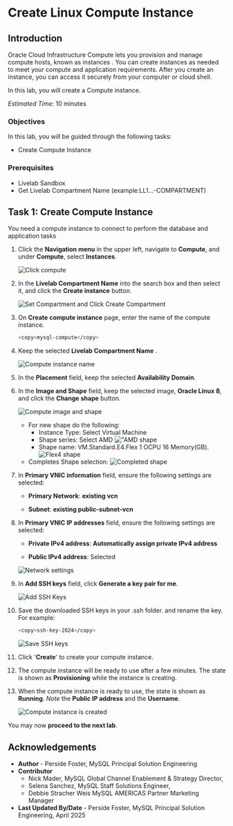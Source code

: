 # Create Linux Compute Instance

## Introduction

Oracle Cloud Infrastructure Compute lets you provision and manage compute hosts, known as instances . You can create instances as needed to meet your compute and application requirements. After you create an instance, you can access it securely from your computer or cloud shell.

In this lab, you will create a Compute instance.

_Estimated Time:_ 10 minutes

### Objectives

In this lab, you will be guided through the following tasks:

- Create Compute Instance

### Prerequisites

- Livelab Sandbox
- Get Livelab Compartment Name (example:LL1...-COMPARTMENT)


## Task 1: Create Compute Instance

You need a compute instance to connect to perform the database and application tasks

1. Click the **Navigation menu** in the upper left, navigate to **Compute**, and under **Compute**, select **Instances**.
  
    ![Click compute](./images/click-compute.png "Click compute")

2. In the **Livelab Compartment Name** into the search box and then select it, and click the **Create instance** button.

     ![Set Compartment and Click Create Compartment ](./images/compartment.png " Set Compartment Click Create Compartment")

3. On **Create compute instance** page, enter the name of the compute instance.

    ```bash
    <copy>mysql-compute</copy>
    ```

4. Keep the selected **Livelab Compartment Name** .

    ![Compute instance name](./images/compute-name-livelab.png "Compute instance name")

5. In the **Placement** field, keep the selected **Availability Domain**.

6. In the **Image and Shape** field, keep the selected image, **Oracle Linux 8**, and click the **Change shape** button.

    ![Compute image and shape](./images/compute-shape.png "Compute image and shape")

    - For new shape do the following:
        - Instance Type: Select Virtual Machine 
        - Shape series: Select AMD
        !["AMD shape](./images/amd-shape.png "AMD shape")  
        - Shape name:  VM.Standard.E4.Flex   1 OCPU 16 Memory(GB).
        ![Flex4 shape](./images/compute-shape-flex4.png "Flex4 shape")  
    - Completes Shape selection:
    ![Completed shape](./images/completed-shape.png "Completed shape") 


7. In **Primary VNIC information** field, ensure the following settings are selected:

    - **Primary Network**: **existing vcn**

    - **Subnet**: **existing public-subnet-vcn**

8. In **Primary VNIC IP addresses** field, ensure the following settings are selected:

    - **Private IPv4 address**: **Automatically assign private IPv4 address**

    - **Public IPv4 address**: Selected

    ![Network settings](./images/networking.png "Network settings")

9. In **Add SSH keys** field, click **Generate a key pair for me**.
  
    ![Add SSH Keys](./images/ssh-keys.png "Add SSH Keys")

10. Save the downloaded SSH keys in your .ssh folder. and rename the key. For example:

    ```bash
    <copy>ssh-key-2024</copy>
    ```

     ![Save SSH keys](./images/ssh-key-store.png "Save SSH Keys")

11. Click '**Create**' to create your compute instance.

12. The compute instance will be ready to use after a few minutes. The state is shown as **Provisioning** while the instance is creating.

13. When the compute instance is ready to use, the state is shown as **Running**. _Note_ the **Public IP address** and the **Username**.

    ![Compute instance is created](./images/livelab-compute.png "Compute instance is created")

You may now **proceed to the next lab**.

## Acknowledgements

- **Author** - Perside Foster, MySQL Principal Solution Engineering
- **Contributor** 
    - Nick Mader, MySQL Global Channel Enablement & Strategy Director, 
    - Selena Sanchez, MySQL Staff Solutions Engineer,
    - Debbie Stracher Weis  MySQL AMERICAS Partner Marketing Manager 
- **Last Updated By/Date** - Perside Foster, MySQL Principal Solution Engineering, April  2025
